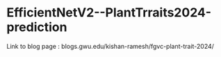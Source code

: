 # EfficientNetV2--PlantTrraits2024-prediction

Link to blog page : blogs.gwu.edu/kishan-ramesh/fgvc-plant-trait-2024/
